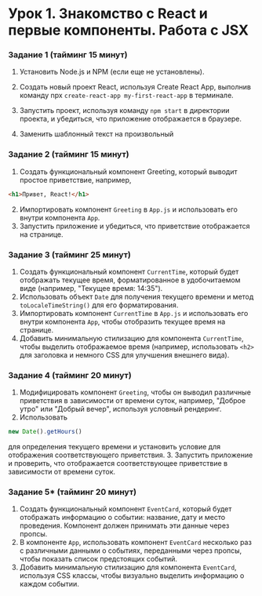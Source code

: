 # Урок 1. Знакомство с React и первые компоненты. Работа с JSX


### Задание 1 (тайминг 15 минут)
1. Установить Node.js и NPM (если еще не установлены).


2. Создать новый проект React, используя Create React App, выполнив
команду npx `create-react-app my-first-react-app` в
терминале.


3. Запустить проект, используя команду `npm start` в директории
проекта, и убедиться, что приложение отображается в браузере.


4. Заменить шаблонный текст на произвольный

### Задание 2 (тайминг 15 минут)

1. Создать функциональный компонент Greeting, который выводит
простое приветствие, например, 
```html 
<h1>Привет, React!</h1>
```
2. Импортировать компонент `Greeting` в `App.js` и использовать его
внутри компонента `App`.
3. Запустить приложение и убедиться, что приветствие отображается на
странице.

### Задание 3 (тайминг 25 минут)
1. Создать функциональный компонент `CurrentTime`, который будет
отображать текущее время, форматированное в удобочитаемом виде
(например, "Текущее время: 14:35").
2. Использовать объект `Date` для получения текущего времени и метод
`toLocaleTimeString()` для его форматирования.
3. Импортировать компонент `CurrentTime` в `App.js` и использовать его
внутри компонента `App`, чтобы отобразить текущее время на странице.
4. Добавить минимальную стилизацию для компонента `CurrentTime`,
чтобы выделить отображаемое время (например, использовать `<h2>`
для заголовка и немного CSS для улучшения внешнего вида).

### Задание 4 (тайминг 20 минут)
1. Модифицировать компонент `Greeting`, чтобы он выводил различные
приветствия в зависимости от времени суток, например, "Доброе утро" или
"Добрый вечер", используя условный рендеринг.
2. Использовать 
```javascript 
new Date().getHours()
```
 для определения текущего времени и
установить условие для отображения соответствующего приветствия.
3. Запустить приложение и проверить, что отображается соответствующее
приветствие в зависимости от времени суток.

### Задание 5* (тайминг 20 минут)
1. Создать функциональный компонент `EventCard`, который будет отображать
информацию о событии: название, дату и место проведения. Компонент должен
принимать эти данные через пропсы.
2. В компоненте `App`, использовать компонент `EventCard` несколько раз с
различными данными о событиях, переданными через пропсы, чтобы показать
список предстоящих событий.
3. Добавить минимальную стилизацию для компонента `EventCard`, используя CSS
классы, чтобы визуально выделить информацию о каждом событии.